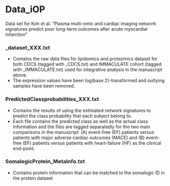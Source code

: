 # Data_iOP
Data set for Koh et al. "Plasma multi-omic and cardiac imaging network signatures predict poor long-term outcomes after acute myocardial infarction"
### _dataset_XXX.txt 
- Contains the raw data files for lipidomics and proteomics dataset for both CDCS (tagged with _CDCS.txt) and IMMACULATE cohort (tagged with _IMMACULATE.txt) used for integrative analysis in the manuscript above. 
- The expression values have been log(base 2)-transformed and outlying samples have been removed. 
### PredictedClassprobabilities_XXX.txt 
- Contains the results of using the estimated network signatures to predict the class probability that each subject belong to.
- Each file contains the predicted class as well as the actual class information and the files are tagged separatedly for the two main comparisons in the manuscript: (A) event-free (EF) patients versus patients with major adverse cardiac outcomes (MACE) and (B) event-free (EF) patients versus patients with heart-failure (HF) as the clinical end-point.
### SomalogicProtein_MetaInfo.txt 
- Contains protein information that can be matched to the somalogic ID in the protein dataset
